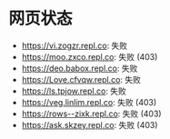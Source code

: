 # 网页状态
- https://vi.zogzr.repl.co: 失败
- https://moo.zxco.repl.co: 失败 (403)
- https://deo.babox.repl.co: 失败
- https://Love.cfvqw.repl.co: 失败
- https://ls.tpjow.repl.co: 失败
- https://veg.linlim.repl.co: 失败 (403)
- https://rows--zixk.repl.co: 失败 (403)
- https://ask.skzey.repl.co: 失败 (403)
